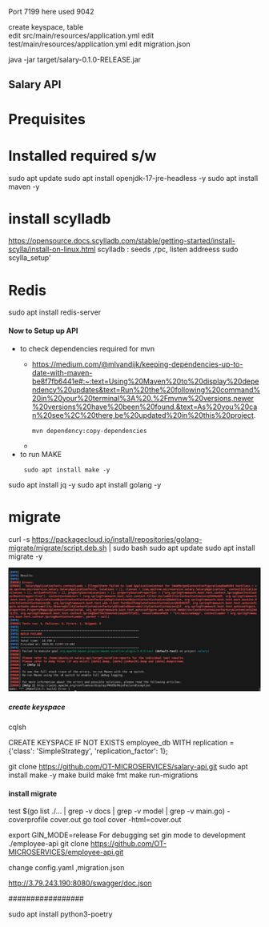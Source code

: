 Port 7199
here used 9042

create keyspace, table  
edit src/main/resources/application.yml
edit test/main/resources/application.yml
edit migration.json




java -jar target/salary-0.1.0-RELEASE.jar


## Salary API 
# Prequisites  
  # Installed required s/w 

sudo apt update 
sudo apt install openjdk-17-jre-headless -y
sudo apt install maven -y

  # install scylladb
https://opensource.docs.scylladb.com/stable/getting-started/install-scylla/install-on-linux.html
scylladb : seeds ,rpc, listen addreess
sudo scylla_setup'

  # Redis
sudo apt install redis-server



#### Now to Setup up API

- to check dependencies required for mvn 
  - https://medium.com/@mlvandijk/keeping-dependencies-up-to-date-with-maven-be8f7fb6441e#:~:text=Using%20Maven%20to%20display%20dependency%20updates&text=Run%20the%20following%20command%20in%20your%20terminal%3A%20.%2Fmvnw%20versions,newer%20versions%20have%20been%20found.&text=As%20you%20can%20see%2C%20there,be%20updated%20in%20this%20project.
    ```shell
    mvn dependency:copy-dependencies 
    ```

  - 
- to run MAKE
    ```shell
     sudo apt install make -y 
    ```

sudo apt install jq -y 
sudo apt install golang -y
  # migrate
curl -s https://packagecloud.io/install/repositories/golang-migrate/migrate/script.deb.sh | sudo bash
sudo apt update
sudo apt install migrate -y



![Alt text](image.png)

##### create keyspace
cqlsh 

CREATE KEYSPACE IF NOT EXISTS employee_db
  WITH replication = {'class': 'SimpleStrategy', 'replication_factor': 1};
  
git clone https://github.com/OT-MICROSERVICES/salary-api.git
sudo apt install make  -y
make build 
make fmt
make run-migrations
  
#### install migrate
  
test $(go list ./... | grep -v docs | grep -v model | grep -v main.go) -coverprofile cover.out
go tool cover -html=cover.out

export GIN_MODE=release
For debugging set gin mode to development
./employee-api
 git clone https://github.com/OT-MICROSERVICES/employee-api.git
 
 change config.yaml ,migration.json
 

 
 http://3.79.243.190:8080/swagger/doc.json
 
 #################

 
 sudo apt install python3-poetry